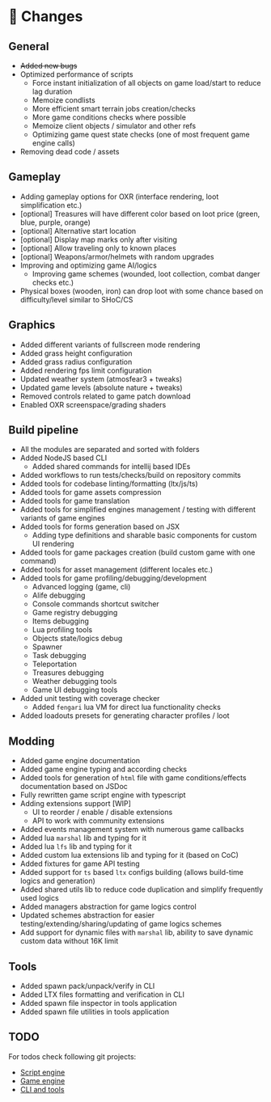 # 🧪 Changes

## General

- ~~Added new bugs~~
- Optimized performance of scripts
  - Force instant initialization of all objects on game load/start to reduce lag duration
  - Memoize condlists
  - More efficient smart terrain jobs creation/checks
  - More game conditions checks where possible
  - Memoize client objects / simulator and other refs
  - Optimizing game quest state checks (one of most frequent game engine calls)
- Removing dead code / assets

## Gameplay

- Adding gameplay options for OXR (interface rendering, loot simplification etc.)
- [optional] Treasures will have different color based on loot price (green, blue, purple, orange)
- [optional] Alternative start location
- [optional] Display map marks only after visiting
- [optional] Allow traveling only to known places
- [optional] Weapons/armor/helmets with random upgrades
- Improving and optimizing game AI/logics
  - Improving game schemes (wounded, loot collection, combat danger checks etc.)
- Physical boxes (wooden, iron) can drop loot with some chance based on difficulty/level similar to SHoC/CS

## Graphics

- Added different variants of fullscreen mode rendering
- Added grass height configuration
- Added grass radius configuration
- Added rendering fps limit configuration
- Updated weather system (atmosfear3 + tweaks)
- Updated game levels (absolute nature + tweaks)
- Removed controls related to game patch download
- Enabled OXR screenspace/grading shaders

## Build pipeline

- All the modules are separated and sorted with folders
- Added NodeJS based CLI
  - Added shared commands for intellij based IDEs
- Added workflows to run tests/checks/build on repository commits
- Added tools for codebase linting/formatting (ltx/js/ts)
- Added tools for game assets compression
- Added tools for game translation
- Added tools for simplified engines management / testing with different variants of game engines
- Added tools for forms generation based on JSX
  - Adding type definitions and sharable basic components for custom UI rendering
- Added tools for game packages creation (build custom game with one command)
- Added tools for asset management (different locales etc.)
- Added tools for game profiling/debugging/development
  - Advanced logging (game, cli)
  - Alife debugging
  - Console commands shortcut switcher
  - Game registry debugging
  - Items debugging
  - Lua profiling tools
  - Objects state/logics debug
  - Spawner
  - Task debugging
  - Teleportation
  - Treasures debugging
  - Weather debugging tools
  - Game UI debugging tools
- Added unit testing with coverage checker
  - Added `fengari` lua VM for direct lua functionality checks
- Added loadouts presets for generating character profiles / loot

## Modding

- Added game engine documentation
- Added game engine typing and according checks
- Added tools for generation of `html` file with game conditions/effects documentation based on JSDoc
- Fully rewritten game script engine with typescript
- Adding extensions support [WIP]
  - UI to reorder / enable / disable extensions
  - API to work with community extensions
- Added events management system with numerous game callbacks
- Added lua `marshal` lib and typing for it
- Added lua `lfs` lib and typing for it
- Added custom lua extensions lib and typing for it (based on CoC)
- Added fixtures for game API testing
- Added support for `ts` based `ltx` configs building (allows build-time logics and generation)
- Added shared utils lib to reduce code duplication and simplify frequently used logics
- Added managers abstraction for game logics control
- Updated schemes abstraction for easier testing/extending/sharing/updating of game logics schemes
- Add support for dynamic files with `marshal` lib, ability to save dynamic custom data without 16K limit

## Tools

- Added spawn pack/unpack/verify in CLI
- Added LTX files formatting and verification in CLI
- Added spawn file inspector in tools application
- Added spawn file utilities in tools application

## TODO

For todos check following git projects:

- [Script engine](https://github.com/orgs/xray-forge/projects/4)
- [Game engine](https://github.com/orgs/xray-forge/projects/6)
- [CLI and tools](https://github.com/orgs/xray-forge/projects/3)
